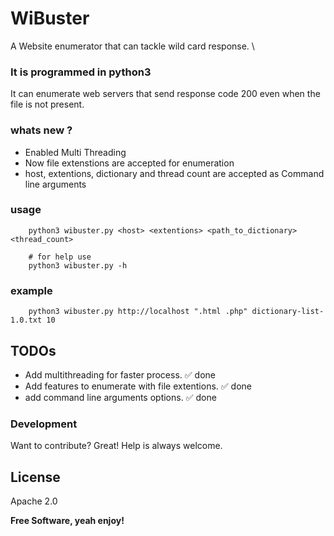 # WiBuster
A Website enumerator that can tackle wild card response. \

### It is programmed in python3
It can enumerate web servers that send response code 200 even when the file is not present.

### whats new ?
 - Enabled Multi Threading
 - Now file extenstions are accepted for enumeration
 - host, extentions, dictionary and thread count are accepted as Command line arguments

### usage
```shell
    python3 wibuster.py <host> <extentions> <path_to_dictionary> <thread_count>
    
    # for help use
    python3 wibuster.py -h
```
### example
```shell
    python3 wibuster.py http://localhost ".html .php" dictionary-list-1.0.txt 10
```
## TODOs
 - Add multithreading for faster process. ✅ done
 - Add features to enumerate with file extentions. ✅ done
 - add command line arguments options. ✅ done

### Development

Want to contribute? Great!
Help is always welcome.

License
----

Apache 2.0


**Free Software, yeah enjoy!**
